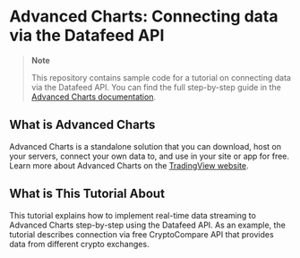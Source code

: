 # Advanced Charts: Connecting data via the Datafeed API

> __Note__
>
> This repository contains sample code for a tutorial on connecting data via the Datafeed API.
> You can find the full step-by-step guide in the [Advanced Charts documentation].

## What is Advanced Charts

Advanced Charts is a standalone solution that you can download, host on your servers, connect your own data to,
and use in your site or app for free.
Learn more about Advanced Charts on the [TradingView website].

## What is This Tutorial About

This tutorial explains how to implement real-time data streaming to Advanced Charts step-by-step using the Datafeed API.
As an example, the tutorial describes connection via free CryptoCompare API that provides data from different crypto exchanges.

[Advanced Charts documentation]: https://www.tradingview.com/charting-library-docs/latest/tutorials/implement_datafeed_tutorial/
[TradingView website]: https://www.tradingview.com/HTML5-stock-forex-bitcoin-charting-library/?feature=technical-analysis-charts
